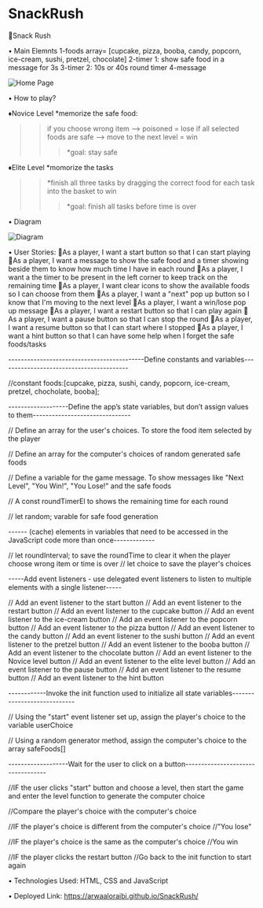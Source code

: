 # SnackRush

🌟Snack Rush

• Main Elemnts
1-foods array= [cupcake, pizza, booba, candy, popcorn, ice-cream, sushi, pretzel, chocolate]
2-timer 1: show safe food in a message for 3s
3-timer 2: 10s or 40s round timer 
4-message 

![Home Page](https://i.imgur.com/6YY6q5V.png)



• How to play?

♦️Novice Level
*memorize the safe food: 
>>if you choose wrong item --> poisoned = lose
>>if all selected foods are safe --> move to the next level = win
>>>*goal: stay safe

♦️Elite Level
*momorize the tasks
>>*finish all three tasks by dragging the correct food for each task into the basket to win
>>>*goal: finish all tasks before time is over


• Diagram

![Diagram](https://i.imgur.com/Wo0mIRI.png)

• User Stories:
🐞As a player, I want a start button so that I can start playing
🐞As a player, I want a message to show the safe food and a timer showing beside them to know how much time I have in each round
🐞As a player, I want a the timer to be present in the left corner to keep track on the remaining time 
🐞As a player, I want clear icons to show the available foods so I can choose from them 
🐞As a player, I want a "next" pop up button so I know that I'm moving to the next level
🐞As a player, I want a win/lose pop up message
🐞As a player, I want a restart button so that I can play again
🐞As a player, I want a pause button so that I can stop the round
🐞As a player, I want a resume button so that I can start where I stopped
🐞As a player, I want a hint button so that I can have some help when I forget the safe foods/tasks


-------------------------------------------Define constants and variables-----------------------------------------

//constant foods:[cupcake, pizza, sushi, candy, popcorn, ice-cream, pretzel, chocholate, booba];


-------------------Define the app’s state variables, but don’t assign values to them-------------------------------


// Define an array for the user's choices. To store the food item selected by the player

// Define an array for the computer's choices of random generated safe foods

// Define a variable for the game message. To show messages like "Next Level", "You Win!", "You Lose!" and the safe foods

// A const roundTimerEl to shows the remaining time for each round

// let random; varable for safe food generation 



------ (cache) elements in variables that need to be accessed in the JavaScript code more than once-------------


// let roundInterval; to save the roundTime to clear it when the player choose wrong item or time is over
// let choice to save the player's choices 

-----Add event listeners - use delegated event listeners to listen to multiple elements with a single listener-----

// Add an event listener to the start button
// Add an event listener to the restart button
// Add an event listener to the cupcake button
// Add an event listener to the ice-cream button
// Add an event listener to the popcorn button
// Add an event listener to the pizza button
// Add an event listener to the candy button
// Add an event listener to the sushi button
// Add an event listener to the pretzel button
// Add an event listener to the booba button
// Add an event listener to the chocolate button
// Add an event listener to the Novice level button
// Add an event listener to the elite level button
// Add an event listener to the pause button
// Add an event listener to the resume button
// Add an event listener to the hint button

------------Invoke the init function used to initialize all state variables----------------------------


// Using the "start" event listener set up, assign the player's choice to the variable userChoice

// Using a random generator method, assign the computer's choice to the array safeFoods[]

-------------------Wait for the user to click on a button----------------------------------

//IF the user clicks "start" button and choose a level, then start the game and enter the level function to generate the computer choice 

//Compare the player's choice with the computer's choice

//IF the player's choice is different from the computer's choice
       //"You lose" 

//IF the player's choice is the same as the computer's choice
       //You win 

//IF the player clicks the restart button 
       //Go back to the init function to start again

• Technologies Used: HTML, CSS and JavaScript

       
• Deployed Link: https://arwaaloraibi.github.io/SnackRush/



